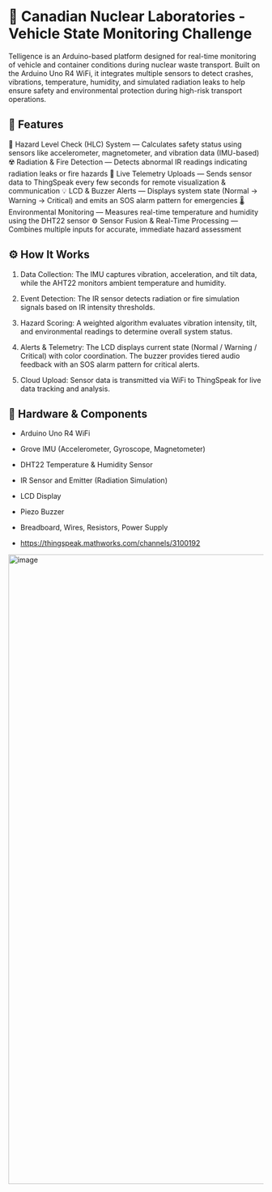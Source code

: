 # 🚛 Canadian Nuclear Laboratories - Vehicle State Monitoring Challenge

Telligence is an Arduino-based platform designed for real-time monitoring of vehicle and container conditions during nuclear waste transport. Built on the Arduino Uno R4 WiFi, it integrates multiple sensors to detect crashes, vibrations, temperature, humidity, and simulated radiation leaks to help ensure safety and environmental protection during high-risk transport operations.

## 🚀 Features
🧠 Hazard Level Check (HLC) System — Calculates safety status using sensors like accelerometer, magnetometer, and vibration data (IMU-based)
☢️ Radiation & Fire Detection — Detects abnormal IR readings indicating radiation leaks or fire hazards
📡 Live Telemetry Uploads — Sends sensor data to ThingSpeak every few seconds for remote visualization & communication
💡 LCD & Buzzer Alerts — Displays system state (Normal → Warning → Critical) and emits an SOS alarm pattern for emergencies
🌡️ Environmental Monitoring — Measures real-time temperature and humidity using the DHT22 sensor
⚙️ Sensor Fusion & Real-Time Processing — Combines multiple inputs for accurate, immediate hazard assessment

## ⚙️ How It Works

1. Data Collection:
The IMU captures vibration, acceleration, and tilt data, while the AHT22 monitors ambient temperature and humidity.

2. Event Detection:
The IR sensor detects radiation or fire simulation signals based on IR intensity thresholds.

3. Hazard Scoring:
A weighted algorithm evaluates vibration intensity, tilt, and environmental readings to determine overall system status.

4. Alerts & Telemetry:
The LCD displays current state (Normal / Warning / Critical) with color coordination. The buzzer provides tiered audio feedback with an SOS alarm pattern for critical alerts.

5. Cloud Upload:
Sensor data is transmitted via WiFi to ThingSpeak for live data tracking and analysis.

## 🧰 Hardware & Components

- Arduino Uno R4 WiFi
- Grove IMU (Accelerometer, Gyroscope, Magnetometer)    
- DHT22 Temperature & Humidity Sensor    
- IR Sensor and Emitter (Radiation Simulation)    
- LCD Display    
- Piezo Buzzer    
- Breadboard, Wires, Resistors, Power Supply    

- https://thingspeak.mathworks.com/channels/3100192

 <img width="1882" height="1244" alt="image" src="https://github.com/user-attachments/assets/1b89552a-b46b-4d6c-8ae9-c7834bbda45e" />
